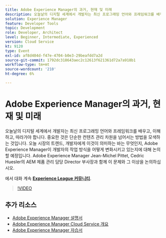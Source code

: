 ```yaml
---
title: Adobe Experience Manager의 과거, 현재 및 미래
description: 오늘날의 디지털 세계에서 개발자는 최신 프로그래밍 언어와 프레임워크를 배우고, 이해하고, 따라가야 합니다. 중요한 것은 단순한 컨텐츠 관리 차원을 넘어서는 방법을 모색하는 것입니다. 오늘 시장의 트렌드, 개발자에게 이것이 의미하는 바는 무엇인지, Adobe Experience Manager이 개발자의 작업 방식을 어떻게 변화시키고 있는지에 대해 논의할 예정입니다. Adobe Experience Manager Jean-Michel Pittet, Cedric Huesler의 AEM 제품 관리 담당 Director 부사장과 함께 이 문제와 그 이상을 논의하십시오.
solution: Experience Manager
feature: Developer Tools
topic: Development
role: Developer, Architect
level: Beginner, Intermediate, Experienced
version: Cloud Service
kt: 9120
type: Event
exl-id: af8d404d-f47e-4704-b0e3-29beafdd7a2d
source-git-commit: 1792dc318643aec2c12613f621361d72a7a918b1
workflow-type: tm+mt
source-wordcount: '210'
ht-degree: 6%

---
```


# Adobe Experience Manager의 과거, 현재 및 미래

오늘날의 디지털 세계에서 개발자는 최신 프로그래밍 언어와 프레임워크를 배우고, 이해하고, 따라가야 합니다. 중요한 것은 단순한 컨텐츠 관리 차원을 넘어서는 방법을 모색하는 것입니다. 오늘 시장의 트렌드, 개발자에게 이것이 의미하는 바는 무엇인지, Adobe Experience Manager이 개발자의 작업 방식을 어떻게 변화시키고 있는지에 대해 논의할 예정입니다. Adobe Experience Manager Jean-Michel Pittet, Cedric Huesler의 AEM 제품 관리 담당 Director 부사장과 함께 이 문제와 그 이상을 논의하십시오.

에서 대화 계속 **[Experience League 커뮤니티](https://adobe.ly/2WrPvNj)**.

>[!VIDEO](https://video.tv.adobe.com/v/337528/?quality=12&learn=on&hidetitle=true)

## 추가 리소스

- [Adobe Experience Manager 설명서](https://experienceleague.adobe.com/docs/experience-manager-cloud-service.html?lang=ko-KR)
- [Adobe Experience Manager Cloud Service 개요](https://experienceleague.adobe.com/docs/experience-manager-cloud-service/overview/home.html)
- [Adobe Experience Manager 자습서](https://experienceleague.adobe.com/docs/experience-manager-tutorials.html)
